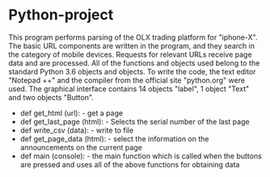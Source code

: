 # Python-project
This program performs parsing of the OLX trading platform for "iphone-X".
The basic URL components are written in the program, and they search in the category of mobile devices.
Requests for relevant URLs receive page data and are processed.
All of the functions and objects used belong to the standard Python 3.6 objects and objects.
To write the code, the text editor "Notepad ++" and the compiler from the official site "python.org" were used.
The graphical interface contains 14 objects "label", 1 object "Text" and two objects "Button".


 -  def get_html (url): - get a page
 - def get_last_page (html): - Selects the serial number of the last page
 - def write_csv (data): - write to file
 - def get_page_data (html): - select the information on the announcements on the current page
 - def main (console): - the main function which is called when the buttons are pressed and uses all of the above functions for obtaining data
